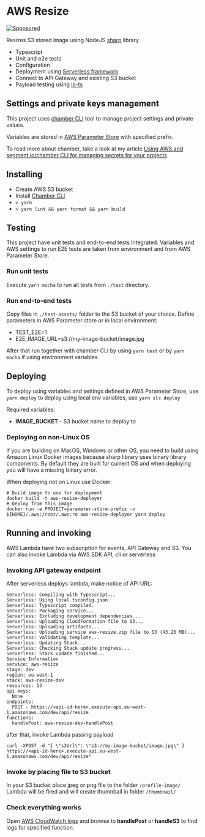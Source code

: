 # AWS Resize

[![Sponsored](https://img.shields.io/badge/chilicorn-sponsored-brightgreen.svg)](http://spiceprogram.org/oss-sponsorship)

Resizes S3 stored image using NodeJS [sharp](https://github.com/lovell/sharp) library

  * Typescript
  * Unit and e2e tests
  * Configuration
  * Deployment using [Serverless framework](https://serverless.com)
  * Connect to API Gateway and existing S3 bucket
  * Payload testing using [io-ts](https://github.com/gcanti/io-ts)

## Settings and private keys management

This project uses [chamber CLI](https://github.com/segmentio/chamber) tool to manage project 
settings and private values. 

Variables are stored in [AWS Parameter Store](https://docs.aws.amazon.com/systems-manager/latest/userguide/systems-manager-parameter-store.html) with specified prefix.

To read more about chamber, take a look at my article [Using AWS and segment.io/chamber CLI for managing secrets for your projects](https://medium.com/@ruslanfg/using-segment-io-chamber-for-managing-secrets-for-your-hobby-projects-2e08faaee5e2)

## Installing

  * Create AWS S3 bucket
  * Install [Chamber CLI](https://github.com/segmentio/chamber/wiki/Installation)
  * `> yarn`
  * `> yarn lint && yarn format && yarn build`

## Testing

This project have unit tests and end-to-end tests integrated. Variables and AWS settings to 
run E2E tests are taken from environment and from AWS Parameter Store.

### Run unit tests

Execute `yarn mocha` to run all tests from `./test` directory.

### Run end-to-end tests

Copy files in `./test-assets/` folder to the S3 bucket of your choice.
Define parameters in AWS Parameter store or in local environment:

  * TEST_E2E=1
  * E2E_IMAGE_URL=s3://my-image-bucket/image.jpg

After that run together with chamber CLI by using `yarn test` or by `yarn mocha` if using environment variables.

## Deploying

To deploy using variables and settings defined in AWS Parameter Store, use `yarn deploy`
to deploy using local env variables, use `yarn sls deploy`

Required variables:
  * **IMAGE_BUCKET** - S3 bucket name to deploy to 

### Deploying on non-Linux OS

If you are building on MacOS, Windows or other OS, you need to build using Amazon Linux Docker images because sharp library uses binary library components. By default they are built for current OS and when deploying you will have a missing binary error.

When deploying not on Linux use Docker:

```
# Build image to use for deployment
docker build -t aws-resize-deployer
# Deploy from this image
docker run -e PROJECT=parameter-store-prefix -v ${HOME}/.aws:/root/.aws:ro aws-resize-deployer yarn deploy
```

## Running and invoking

AWS Lambda have two subscription for events, API Gateway and S3.
You can also invoke Lambda via AWS SDK API, cli or serverless

### Invoking API gateway endpoint

After serverless deploys lambda, make notice of API URL:

```
Serverless: Compiling with Typescript...
Serverless: Using local tsconfig.json
Serverless: Typescript compiled.
Serverless: Packaging service...
Serverless: Excluding development dependencies...
Serverless: Uploading CloudFormation file to S3...
Serverless: Uploading artifacts...
Serverless: Uploading service aws-resize.zip file to S3 (43.26 MB)...
Serverless: Validating template...
Serverless: Updating Stack...
Serverless: Checking Stack update progress...
Serverless: Stack update finished...
Service Information
service: aws-resize
stage: dev
region: eu-west-1
stack: aws-resize-dev
resources: 13
api keys:
  None
endpoints:
  POST - https://<api-id-here>.execute-api.eu-west-1.amazonaws.com/dev/api/resize
functions:
  handlePost: aws-resize-dev-handlePost

```

after that, invoke Lambda passing payload

```
curl -XPOST -d "{ \"s3Url\": \"s3://my-image-bucket/image.jpg\" } https://<api-id-here>.execute-api.eu-west-1.amazonaws.com/dev/api/resize"
```

### Invoke by placing file to S3 bucket

In your S3 bucket place jpeg or png file to the folder `/profile-image/`
Lambda will be fired and will create thumnbail in folder `/thumbnail/`

### Check everything works

Open [AWS CloudWatch logs](https://eu-west-1.console.aws.amazon.com/cloudwatch/home?region=eu-west-1#logs:)
and browse to **handlePost** or **handleS3** to find logs for specified function.

